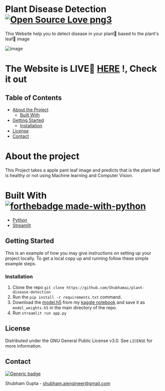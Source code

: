 # Plant Disease Detection [![Open Source Love png3](https://badges.frapsoft.com/os/v3/open-source.png?v=103)](https://github.com/ellerbrock/open-source-badges/)
This Website help you to detect disease in your plant🌳 based to the plant's leaf🍃 image

![image](https://github.com/Shubhamai/plant-disease-detection/blob/master/image.jpg)

# The Website is LIVE🔴 [HERE](https://rocky-mountain-81944.herokuapp.com/) !, Check it out


## Table of Contents

* [About the Project](#about-the-project)
  * [Built With](#built-with)
* [Getting Started](#getting-started)
  * [Installation](#installation)
* [License](#license)
* [Contact](#contact)

# About the project

This Project takes a apple pant leaf image and predicts that is the plant leaf is healthy or not using Machine learning and Computer Vision.

# Built With [![forthebadge made-with-python](http://ForTheBadge.com/images/badges/made-with-python.svg)](https://www.python.org/)

* [Python](https://www.python.org/)
* [Streamlit](https://streamlit.io/)

## Getting Started

This is an example of how you may give instructions on setting up your project locally.
To get a local copy up and running follow these simple example steps.

### Installation

1. Clone the repo ```git clone https://github.com/Shubhamai/plant-disease-detection```
2. Run the ```pip install -r requirements.txt``` command.
3. Download the [model.h5](https://www.kaggle.com/code/shubhamai/predicting-plant-disease/data?select=model.h5) from my [kaggle notebook](https://www.kaggle.com/code/shubhamai/predicting-plant-disease/) and save it as `model_weights.h5` in the main directory of the repo. 
4. Run ```streamlit run app.py```

## License

Distributed under the GNU General Public License v3.0. See `LICENSE` for more information.

## Contact
[![Generic badge](https://img.shields.io/badge/Need_Help-Contact_ME!-<COLOR>.svg)](https://shields.io/)

Shubham Gupta - shubham.aiengineer@gmail.com
